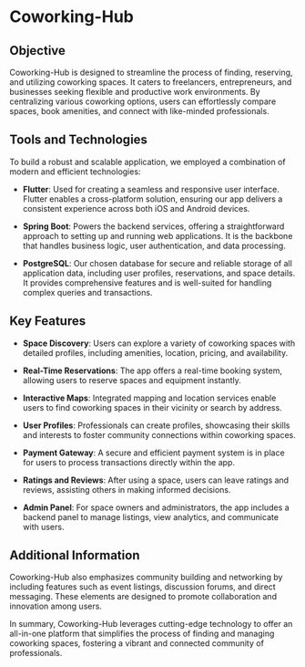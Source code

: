 # Coworking-Hub

## Objective

Coworking-Hub is designed to streamline the process of finding, reserving, and utilizing coworking spaces. It caters to freelancers, entrepreneurs, and businesses seeking flexible and productive work environments. By centralizing various coworking options, users can effortlessly compare spaces, book amenities, and connect with like-minded professionals.

## Tools and Technologies

To build a robust and scalable application, we employed a combination of modern and efficient technologies:

- **Flutter**: Used for creating a seamless and responsive user interface. Flutter enables a cross-platform solution, ensuring our app delivers a consistent experience across both iOS and Android devices.

- **Spring Boot**: Powers the backend services, offering a straightforward approach to setting up and running web applications. It is the backbone that handles business logic, user authentication, and data processing.

- **PostgreSQL**: Our chosen database for secure and reliable storage of all application data, including user profiles, reservations, and space details. It provides comprehensive features and is well-suited for handling complex queries and transactions.

## Key Features

- **Space Discovery**: Users can explore a variety of coworking spaces with detailed profiles, including amenities, location, pricing, and availability.

- **Real-Time Reservations**: The app offers a real-time booking system, allowing users to reserve spaces and equipment instantly.

- **Interactive Maps**: Integrated mapping and location services enable users to find coworking spaces in their vicinity or search by address.

- **User Profiles**: Professionals can create profiles, showcasing their skills and interests to foster community connections within coworking spaces.

- **Payment Gateway**: A secure and efficient payment system is in place for users to process transactions directly within the app.

- **Ratings and Reviews**: After using a space, users can leave ratings and reviews, assisting others in making informed decisions.

- **Admin Panel**: For space owners and administrators, the app includes a backend panel to manage listings, view analytics, and communicate with users.

## Additional Information

Coworking-Hub also emphasizes community building and networking by including features such as event listings, discussion forums, and direct messaging. These elements are designed to promote collaboration and innovation among users.

In summary, Coworking-Hub leverages cutting-edge technology to offer an all-in-one platform that simplifies the process of finding and managing coworking spaces, fostering a vibrant and connected community of professionals.
